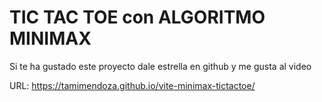 # TIC TAC TOE con ALGORITMO MINIMAX

Si te ha gustado este proyecto dale estrella en github y me gusta al video

URL: https://tamimendoza.github.io/vite-minimax-tictactoe/
